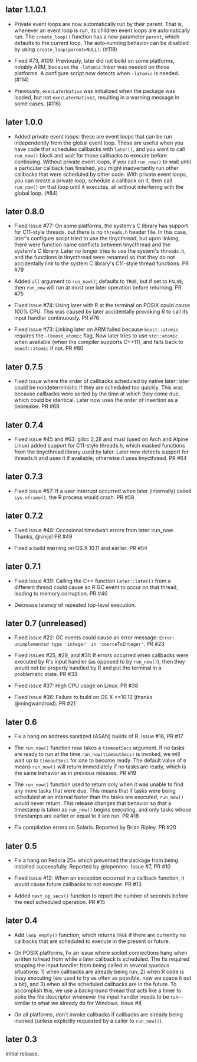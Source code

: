 ## later 1.1.0.1

* Private event loops are now automatically run by their parent. That is, whenever an event loop is run, its children event loops are automatically run. The `create_loop()` function has a new parameter `parent`, which defaults to the current loop. The auto-running behavior can be disabled by using `create_loop(parent=NULL)`. (#119)

* Fixed #73, #109: Previously, later did not build on some platforms, notably ARM, because the `-latomic` linker was needed on those platforms. A configure script now detects when `-latomic` is needed. (#114)

* Previously, `execLaterNative` was initialized when the package was loaded, but not `execLaterNative2`, resulting in a warning message in some cases. (#116)

## later 1.0.0

* Added private event loops: these are event loops that can be run independently from the global event loop. These are useful when you have code that schedules callbacks with `later()`, and you want to call `run_now()` block and wait for those callbacks to execute before continuing. Without private event loops, if you call `run_now()` to wait until a particular callback has finished, you might inadvertantly run other callbacks that were scheduled by other code. With private event loops, you can create a private loop, schedule a callback on it, then call `run_now()` on that loop until it executes, all without interfering with the global loop. (#84)

## later 0.8.0

* Fixed issue #77: On some platforms, the system's C library has support for C11-style threads, but there is no `threads.h` header file. In this case, later's configure script tried to use the tinycthread, but upon linking, there were function name conflicts between tinycthread and the system's C library. Later no longer tries to use the system's `threads.h`, and the functions in tinycthread were renamed so that they do not accidentally link to the system C library's C11-style thread functions. PR #79

* Added `all` argument to `run_now()`; defaults to `TRUE`, but if set to `FALSE`, then `run_now` will run at most one later operation before returning. PR #75

* Fixed issue #74: Using later with R at the terminal on POSIX could cause 100% CPU. This was caused by later accidentally provoking R to call its input handler continuously. PR #76

* Fixed issue #73: Linking later on ARM failed because `boost::atomic` requires the `-lboost_atomic` flag. Now later tries to use `std::atomic` when available (when the compiler supports C++11), and falls back to `boost::atomic` if not. PR #80

## later 0.7.5

* Fixed issue where the order of callbacks scheduled by native later::later could be nondeterministic if they are scheduled too quickly. This was because callbacks were sorted by the time at which they come due, which could be identical. Later now uses the order of insertion as a tiebreaker. PR #69

## later 0.7.4

* Fixed issue #45 and #63: glibc 2.28 and musl (used on Arch and Alpine Linux) added support for C11-style threads.h, which masked functions from the tinycthread library used by later. Later now detects support for threads.h and uses it if available; otherwise it uses tinycthread. PR #64

## later 0.7.3

* Fixed issue #57: If a user interrupt occurred when later (internally) called `sys.nframe()`, the R process would crash. PR #58

## later 0.7.2

* Fixed issue #48: Occasional timedwait errors from later::run_now. Thanks, @vnijs! PR #49

* Fixed a build warning on OS X 10.11 and earlier. PR #54

## later 0.7.1

* Fixed issue #39: Calling the C++ function `later::later()` from a different thread could cause an R GC event to occur on that thread, leading to memory corruption. PR #40

* Decrease latency of repeated top-level execution.

## later 0.7 (unreleased)

* Fixed issue #22: GC events could cause an error message: `Error: unimplemented type 'integer' in 'coerceToInteger'`. PR #23

* Fixed issues #25, #29, and #31: If errors occurred when callbacks were executed by R's input handler (as opposed to by `run_now()`), then they would not be properly handled by R and put the terminal in a problematic state. PR #33

* Fixed issue #37: High CPU usage on Linux. PR #38

* Fixed issue #36: Failure to build on OS X <=10.12 (thanks @mingwandroid). PR #21

## later 0.6

* Fix a hang on address sanitized (ASAN) builds of R. Issue #16, PR #17

* The `run_now()` function now takes a `timeoutSecs` argument. If no tasks are ready to run at the time `run_now(timeoutSecs)` is invoked, we will wait up to `timeoutSecs` for one to become ready. The default value of `0` means `run_now()` will return immediately if no tasks are ready, which is the same behavior as in previous releases. PR #19

* The `run_now()` function used to return only when it was unable to find any more tasks that were due. This means that if tasks were being scheduled at an interval faster than the tasks are executed, `run_now()` would never return. This release changes that behavior so that a timestamp is taken as `run_now()` begins executing, and only tasks whose timestamps are earlier or equal to it are run. PR #18

* Fix compilation errors on Solaris. Reported by Brian Ripley. PR #20

## later 0.5

* Fix a hang on Fedora 25+ which prevented the package from being installed successfully. Reported by @lepennec. Issue #7, PR #10

* Fixed issue #12: When an exception occurred in a callback function, it would cause future callbacks to not execute. PR #13

* Added `next_op_secs()` function to report the number of seconds before the next scheduled operation. PR #15

## later 0.4

* Add `loop_empty()` function, which returns `TRUE` if there are currently no callbacks that are scheduled to execute in the present or future.

* On POSIX platforms, fix an issue where socket connections hang when written to/read from while a later callback is scheduled. The fix required stopping the input handler from being called in several spurious situations: 1) when callbacks are already being run, 2) when R code is busy executing (we used to try as often as possible, now we space it out a bit), and 3) when all the scheduled callbacks are in the future. To accomplish this, we use a background thread that acts like a timer to poke the file descriptor whenever the input handler needs to be run--similar to what we already do for Windows. Issue #4

* On all platforms, don't invoke callbacks if callbacks are already being invoked (unless explicitly requested by a caller to `run_now()`).


## later 0.3

Initial release.

